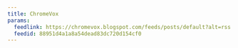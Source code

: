 ```yaml
---
title: ChromeVox
params:
  feedlink: https://chromevox.blogspot.com/feeds/posts/default?alt=rss
  feedid: 88951d4a1a8a54dead83dc720d154cf0
---
```

